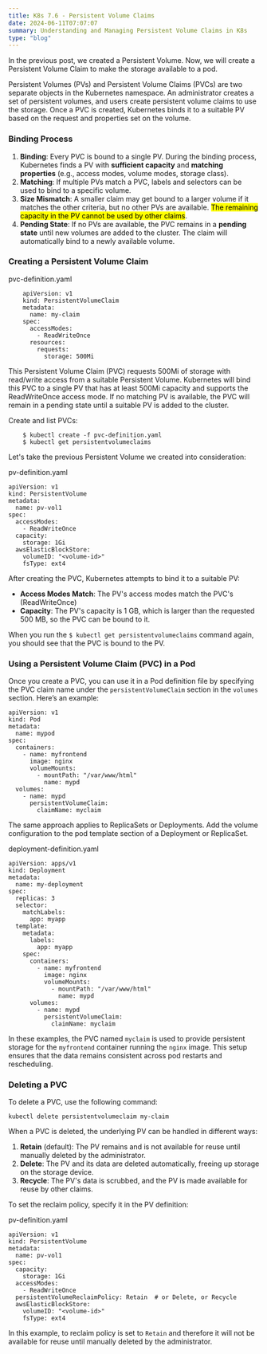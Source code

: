 ```yaml
---
title: K8s 7.6 - Persistent Volume Claims
date: 2024-06-11T07:07:07
summary: Understanding and Managing Persistent Volume Claims in K8s
type: "blog"
---
```

In the previous post, we created a Persistent Volume. Now, we will create a Persistent Volume Claim to make the storage available to a pod.

Persistent Volumes (PVs) and Persistent Volume Claims (PVCs) are two separate objects in the Kubernetes namespace. An administrator creates a set of persistent volumes, and users create persistent volume claims to use the storage. Once a PVC is created, Kubernetes binds it to a suitable PV based on the request and properties set on the volume.

### Binding Process

1. **Binding**: Every PVC is bound to a single PV. During the binding process, Kubernetes finds a PV with **sufficient capacity** and **matching properties** (e.g., access modes, volume modes, storage class).
2. **Matching**: If multiple PVs match a PVC, labels and selectors can be used to bind to a specific volume.
3. **Size Mismatch**: A smaller claim may get bound to a larger volume if it matches the other criteria, but no other PVs are available. <mark>The remaining capacity in the PV cannot be used by other claims</mark>.
4. **Pending State**: If no PVs are available, the PVC remains in a **pending state** until new volumes are added to the cluster. The claim will automatically bind to a newly available volume.

### Creating a Persistent Volume Claim

pvc-definition.yaml
```
    apiVersion: v1
    kind: PersistentVolumeClaim
    metadata:
      name: my-claim
    spec:
      accessModes:
        - ReadWriteOnce
      resources:
        requests:
          storage: 500Mi
```

This Persistent Volume Claim (PVC) requests 500Mi of storage with read/write access from a suitable Persistent Volume. Kubernetes will bind this PVC to a single PV that has at least 500Mi capacity and supports the ReadWriteOnce access mode. If no matching PV is available, the PVC will remain in a pending state until a suitable PV is added to the cluster.

Create and list PVCs:
```
    $ kubectl create -f pvc-definition.yaml
    $ kubectl get persistentvolumeclaims
```

Let's take the previous Persistent Volume we created into consideration:

pv-definition.yaml
```
apiVersion: v1
kind: PersistentVolume
metadata:
  name: pv-vol1
spec:
  accessModes:
    - ReadWriteOnce
  capacity:
    storage: 1Gi
  awsElasticBlockStore:
    volumeID: "<volume-id>"
    fsType: ext4
```

After creating the PVC, Kubernetes attempts to bind it to a suitable PV:
- **Access Modes Match**: The PV's access modes match the PVC's (ReadWriteOnce)
- **Capacity**: The PV's capacity is 1 GB, which is larger than the requested 500 MB, so the PVC can be bound to it.

When you run the `$ kubectl get persistentvolumeclaims` command again, you should see that the PVC is bound to the PV.

### Using a Persistent Volume Claim (PVC) in a Pod

Once you create a PVC, you can use it in a Pod definition file by specifying the PVC claim name under the `persistentVolumeClaim` section in the `volumes` section. Here’s an example:

```
apiVersion: v1
kind: Pod
metadata:
  name: mypod
spec:
  containers:
    - name: myfrontend
      image: nginx
      volumeMounts:
        - mountPath: "/var/www/html"
          name: mypd
  volumes:
    - name: mypd
      persistentVolumeClaim:
        claimName: myclaim
```

The same approach applies to ReplicaSets or Deployments. Add the volume configuration to the pod template section of a Deployment or ReplicaSet.

deployment-definition.yaml
```
apiVersion: apps/v1
kind: Deployment
metadata:
  name: my-deployment
spec:
  replicas: 3
  selector:
    matchLabels:
      app: myapp
  template:
    metadata:
      labels:
        app: myapp
    spec:
      containers:
        - name: myfrontend
          image: nginx
          volumeMounts:
            - mountPath: "/var/www/html"
              name: mypd
      volumes:
        - name: mypd
          persistentVolumeClaim:
            claimName: myclaim

```

In these examples, the PVC named `myclaim` is used to provide persistent storage for the `myfrontend` container running the `nginx` image. This setup ensures that the data remains consistent across pod restarts and rescheduling.

### Deleting a PVC

To delete a PVC, use the following command:
```
kubectl delete persistentvolumeclaim my-claim
```

When a PVC is deleted, the underlying PV can be handled in different ways:
1. **Retain** (default): The PV remains and is not available for reuse until manually deleted by the administrator.
2. **Delete**: The PV and its data are deleted automatically, freeing up storage on the storage device.
3. **Recycle**: The PV's data is scrubbed, and the PV is made available for reuse by other claims.

To set the reclaim policy, specify it in the PV definition:

pv-definition.yaml
```
apiVersion: v1
kind: PersistentVolume
metadata:
  name: pv-vol1
spec:
  capacity:
    storage: 1Gi
  accessModes:
    - ReadWriteOnce
  persistentVolumeReclaimPolicy: Retain  # or Delete, or Recycle
  awsElasticBlockStore:
    volumeID: "<volume-id>"
    fsType: ext4
```

In this example, to reclaim policy is set to `Retain` and therefore it will not be available for reuse until manually deleted by the administrator.